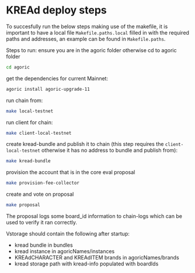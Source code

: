 # KREAd deploy steps

To succesfully run the below steps making use of the makefile, it is important to have a local file `Makefile.paths.local` filled in with the required paths and addresses, an example can be found in `Makefile.paths`.

Steps to run:
ensure you are in the agoric folder otherwise cd to agoric folder

```sh
cd agoric
```

get the dependencies for current Mainnet:

```sh
agoric install agoric-upgrade-11
```

run chain from:

```sh
make local-testnet
```

run client for chain:

```sh
make client-local-testnet
```

create kread-bundle and publish it to chain (this step requires the `client-local-testnet` otherwise it has no address to bundle and publish from):

```sh
make kread-bundle
```

provision the account that is in the core eval proposal

```sh
make provision-fee-collector
```

create and vote on proposal

```sh
make proposal
```

The proposal logs some board_id information to chain-logs which can be used to verify it ran correctly.

Vstorage should contain the following after startup:

- kread bundle in bundles
- kread instance in agoricNames/instances
- KREAdCHARACTER and KREAdITEM brands in agoricNames/brands
- kread storage path with kread-info populated with boardIds
